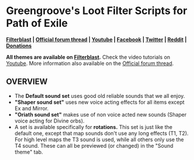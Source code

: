 # Greengroove's Loot Filter Scripts for Path of Exile

**[Filterblast](http://filterblast.oversoul.xyz/Greengroove/)
|
[Official forum thread](https://www.pathofexile.com/forum/view-thread/1566921)
|
[Youtube](https://www.youtube.com/playlist?list=PL1fDj7f088kbwAsejBiawLX_4jNVAvw4x)
|
[Facebook](https://www.facebook.com/GreengroovePOE/)
|
[Twitter](https://twitter.com/GreengroovePOE)
|
[Reddit](https://www.reddit.com/user/Greengroove/)
|
[Donations](https://www.pathofexile.com/forum/view-thread/1566921/page/1/#p12940460)**

**All themes are available on [Filterblast](http://filterblast.oversoul.xyz/Greengroove/).** Check the video tutorials on [Youtube](https://www.youtube.com/watch?v=gP0_bVXU_jw&list=PL1fDj7f088kbwAsejBiawLX_4jNVAvw4x). More information also available on the [Official forum thread](https://www.pathofexile.com/forum/view-thread/1566921).

## OVERVIEW

- The **Default sound set** uses good old reliable sounds that we all enjoy.
- **"Shaper sound set"** uses new voice acting effects for all items except Ex and Mirror.
- **"Oriath sound set"** makes use of non voice acted new sounds (Shaper voice acting for Divine orbs).
- A set is available specifically for **rotations.** This set is just like the default one, except that map sounds don't use any long effects (T1, T2). For high level maps the T3 sound is used, while all others only use the T4 sound. These can all be previewed (or changed) in the "Sound theme" tab.